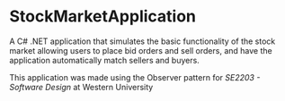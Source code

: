 # StockMarketApplication

A C# .NET application that simulates the basic functionality of the stock market allowing users to place bid orders and sell orders, and have the application automatically match sellers and buyers.

This application was made using the Observer pattern for *SE2203 - Software Design* at Western University
